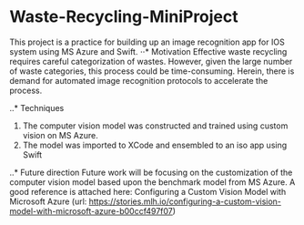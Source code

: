 # Waste-Recycling-MiniProject

This project is a practice for building up an image recognition app for IOS system using MS Azure and Swift. 
⋅⋅* Motivation
Effective waste recycling requires careful categorization of wastes. However, given the large number of waste categories, this process could be time-consuming. Herein, there is demand for automated image recognition protocols to accelerate the process.

..* Techniques
1. The computer vision model was constructed and trained using custom vision on MS Azure.
2. The model was imported to XCode and ensembled to an iso app using Swift

..* Future direction
Future work will be focusing on the customization of the computer vision model based upon the benchmark model from MS Azure. A good reference is attached here: Configuring a Custom Vision Model with Microsoft Azure (url: https://stories.mlh.io/configuring-a-custom-vision-model-with-microsoft-azure-b00ccf497f07)
